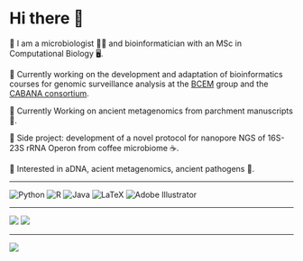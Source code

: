 # Hi there :dizzy:

:blossom: 	 I am a microbiologist :woman_scientist:  and bioinformatician with an MSc in Computational Biology :desktop_computer:.

:blossom: 	 Currently working on the development and adaptation of bioinformatics courses for genomic surveillance analysis at the [BCEM](https://bcem-uniandes.github.io/) group and the [CABANA consortium](https://www.cabana.online/).

:blossom: 	 Currently Working on ancient metagenomics from parchment manuscripts :scroll:.

:blossom: 	 Side project: development of a novel protocol for nanopore NGS of 16S-23S rRNA Operon from coffee microbiome :coffee:.

:blossom: 	 Interested in aDNA, acient metagenomics, ancient pathogens :microbe:.

___

![Python](https://img.shields.io/badge/python-3670A0?style=for-the-badge&logo=python&logoColor=ffdd54) ![R](https://img.shields.io/badge/r-%23276DC3.svg?style=for-the-badge&logo=r&logoColor=white) ![Java](https://img.shields.io/badge/java-%23ED8B00.svg?style=for-the-badge&logo=openjdk&logoColor=white) ![LaTeX](https://img.shields.io/badge/latex-%23008080.svg?style=for-the-badge&logo=latex&logoColor=white) ![Adobe Illustrator](https://img.shields.io/badge/adobe%20illustrator-%23FF9A00.svg?style=for-the-badge&logo=adobe%20illustrator&logoColor=white)

___

![](http://github-profile-summary-cards.vercel.app/api/cards/profile-details?username=lusacristan&theme=default) 
![](http://github-profile-summary-cards.vercel.app/api/cards/stats?username=vn7n24fzkq&theme=default) 


---
[![](https://visitcount.itsvg.in/api?id=lusacristan&icon=0&color=5)](https://visitcount.itsvg.in)
